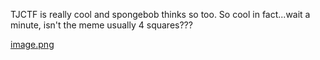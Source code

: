 TJCTF is really cool and spongebob thinks so too. So cool in fact...wait a minute, isn't the meme usually 4 squares???

[image.png](https://tjctf-2022.storage.googleapis.com/uploads/702de9969131631b39619ca3d2cf73d6b4739d1f89a0023b9e05cf641673f964/image.png)
